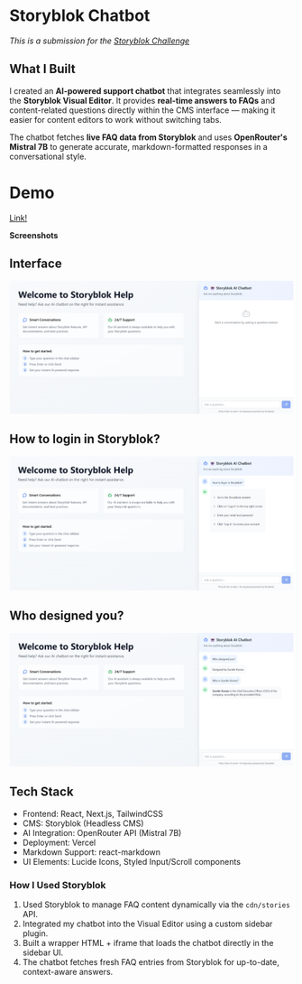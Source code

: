 # Storyblok Chatbot

*This is a submission for the [Storyblok Challenge](https://dev.to/challenges/storyblok)*

## What I Built

I created an **AI-powered support chatbot** that integrates seamlessly into the **Storyblok Visual Editor**. It provides **real-time answers to FAQs** and content-related questions directly within the CMS interface — making it easier for content editors to work without switching tabs.

The chatbot fetches **live FAQ data from Storyblok** and uses **OpenRouter's Mistral 7B** to generate accurate, markdown-formatted responses in a conversational style.

# Demo
[Link!](https://storyblok-chatbot-sunder-kumars-projects.vercel.app/)

**Screenshots**  

## Interface
![Chatbot UI Screenshot](https://github.com/Sunder-Kumar/storyblok_chatbot/blob/main/screenshots/Demo%20(1).png)
## How to login in Storyblok?
![Chatbot UI Screenshot](https://github.com/Sunder-Kumar/storyblok_chatbot/blob/main/screenshots/Demo%20(2).png)
## Who designed you?
![Chatbot UI Screenshot](https://github.com/Sunder-Kumar/storyblok_chatbot/blob/main/screenshots/Owner.png)


## Tech Stack

- Frontend: React, Next.js, TailwindCSS
- CMS: Storyblok (Headless CMS)
- AI Integration: OpenRouter API (Mistral 7B)
- Deployment: Vercel
- Markdown Support: react-markdown
- UI Elements: Lucide Icons, Styled Input/Scroll components

### How I Used Storyblok

1. Used Storyblok to manage FAQ content dynamically via the `cdn/stories` API.
2. Integrated my chatbot into the Visual Editor using a custom sidebar plugin.
3. Built a wrapper HTML + iframe that loads the chatbot directly in the sidebar UI.
4. The chatbot fetches fresh FAQ entries from Storyblok for up-to-date, context-aware answers.


